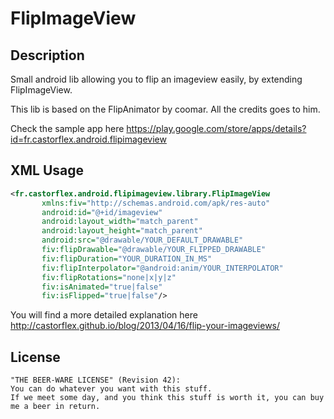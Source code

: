 FlipImageView
==================

Description
-----------
Small android lib allowing you to flip an imageview easily, by extending FlipImageView.

This lib is based on the FlipAnimator by coomar. All the credits goes to him.

Check the sample app here https://play.google.com/store/apps/details?id=fr.castorflex.android.flipimageview

XML Usage
---------
```xml
<fr.castorflex.android.flipimageview.library.FlipImageView
       xmlns:fiv="http://schemas.android.com/apk/res-auto"
       android:id="@+id/imageview"
       android:layout_width="match_parent"
       android:layout_height="match_parent"
       android:src="@drawable/YOUR_DEFAULT_DRAWABLE"
       fiv:flipDrawable="@drawable/YOUR_FLIPPED_DRAWABLE"
       fiv:flipDuration="YOUR_DURATION_IN_MS"
       fiv:flipInterpolator="@android:anim/YOUR_INTERPOLATOR"
       fiv:flipRotations="none|x|y|z"
       fiv:isAnimated="true|false"
       fiv:isFlipped="true|false"/>
```

You will find a more detailed explanation here http://castorflex.github.io/blog/2013/04/16/flip-your-imageviews/

License
-------

```
"THE BEER-WARE LICENSE" (Revision 42):
You can do whatever you want with this stuff.
If we meet some day, and you think this stuff is worth it, you can buy me a beer in return.
```

